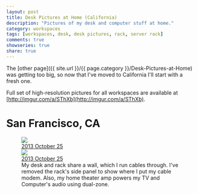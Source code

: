 ```yaml
---
layout: post
title: Desk Pictures at Home (California)
description: "Pictures of my desk and computer stuff at home."
category: workspaces
tags: [workspaces, desk, desk pictures, rack, server rack]
comments: true
showseries: true
share: true
---
```


The [other page]({{ site.url }}/{{ page.category }}/Desk-Pictures-at-Home) was getting too big, so now that I've moved
to California I'll start with a fresh one.

Full set of high-resolution pictures for all workspaces are available at
[http://imgur.com/a/SThXb](http://imgur.com/a/SThXb).

# San Francisco, CA

<figure class="half">
    <!--  -->
    <a href="http://imgur.com/chiN9PZ"><div class="annotparent"><img src="http://i.imgur.com/chiN9PZm.jpg">
        <div class="annotation shadow-inverted" style="left:2%;top:2%">2013 October 25</div>
    </div></a>
    <!--  -->
    <a href="http://imgur.com/5okVHKn"><div class="annotparent"><img src="http://i.imgur.com/5okVHKnm.jpg">
        <div class="annotation shadow-inverted" style="left:2%;top:2%">2013 October 25</div>
    </div></a>
    <figcaption>
        My desk and rack share a wall, which I run cables through. I've removed the rack's side panel to show where I
        put my cable modem. Also, my home theater amp powers my TV and Computer's audio using dual-zone.
    </figcaption>
</figure>
